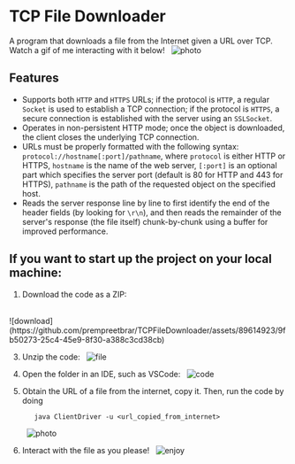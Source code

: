 # TCP File Downloader

A program that downloads a file from the Internet given a URL over TCP. Watch a gif of me interacting with it below!
&nbsp;
![photo](https://github.com/prempreetbrar/TCPFileDownloader/assets/89614923/d2f1487f-fdbe-4837-9ac3-bb249496ef39)
&nbsp;

## Features
- Supports both `HTTP` and `HTTPS` URLs; if the protocol is `HTTP`, a regular `Socket` is used to establish a TCP connection; if the protocol is `HTTPS`,
  a secure connection is established with the server using an `SSLSocket`. 
- Operates in non-persistent HTTP mode; once the object is downloaded, the client closes the underlying TCP connection.
- URLs must be properly formatted with the following syntax: `protocol://hostname[:port]/pathname`, where `protocol` is either HTTP or HTTPS,
  `hostname` is the name of the web server, `[:port]` is an optional part which specifies the server port (default is 80 for HTTP and 443 for HTTPS),
  `pathname` is the path of the requested object on the specified host.
- Reads the server response line by line to first identify the end of the header fields (by looking for `\r\n`), and then reads the
  remainder of the server's response (the file itself) chunk-by-chunk using a buffer for improved performance. 

## If you want to start up the project on your local machine:
1. Download the code as a ZIP:
<br />
![download](https://github.com/prempreetbrar/TCPFileDownloader/assets/89614923/9fb50273-25c4-45e9-8f30-a388c3cd38cb)
&nbsp;

3. Unzip the code:
&nbsp;
![file](https://github.com/prempreetbrar/TCPFileDownloader/assets/89614923/15238822-a37f-43e0-89f5-709719d7f99b)
&nbsp;

4. Open the folder in an IDE, such as VSCode:
&nbsp;
![code](https://github.com/prempreetbrar/TCPFileDownloader/assets/89614923/8eeffe74-0bb9-49f9-8e5f-45dbc5af300a)
&nbsp;

5. Obtain the URL of a file from the internet, copy it. Then, run the code by doing
   ```javac *.java
      java ClientDriver -u <url_copied_from_internet>
   ```
   &nbsp;
  ![photo](https://github.com/prempreetbrar/TCPFileDownloader/assets/89614923/c03f34ad-558d-4665-af01-2a1f7befaa20)
&nbsp;

6. Interact with the file as you please!
&nbsp;
![enjoy](https://github.com/prempreetbrar/TCPFileDownloader/assets/89614923/7641c504-2615-41f5-97c1-bf97e5fbaf86)

